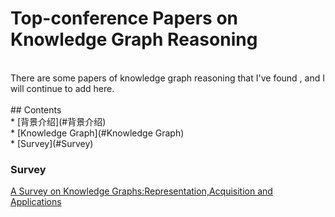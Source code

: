 # Top-conference Papers on Knowledge Graph Reasoning
<br>
There are some papers of knowledge graph reasoning that I've found , and I will continue to add here.
<br>
<br>
## Contents <br>
* [背景介绍](#背景介绍) <br>
* [Knowledge Graph](#Knowledge Graph)<br>
 * [Survey](#Survey)<br>







### Survey <br>
[A Survey on Knowledge Graphs:Representation,Acquisition and Applications](https://arxiv.org/pdf/2002.00388.pdf)  <br>





